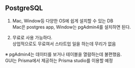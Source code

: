 ## PostgreSQL

1. Mac, Window등 다양한 OS에 쉽게 설치할 수 있는 DB  
   Mac은 postgres app, Window는 pgAdmin4를 설치하면 된다.

2. 무료로 사용 가능하다.  
   상업적으로도 무료여서 스타트업 일을 하는데 무리가 없음

※ pgAdmin4는 데이터를 보거나 테이블을 열람하는데 불편했음.  
 GUI는 Prisma에서 제공하는 Prisma studio를 이용할 예정
